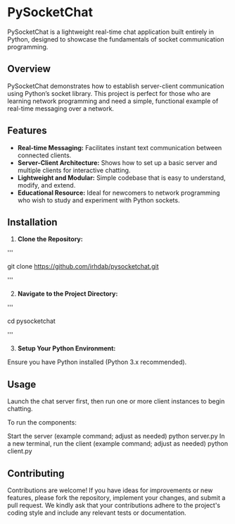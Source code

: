 # PySocketChat

PySocketChat is a lightweight real-time chat application built entirely in Python, designed to showcase the fundamentals of socket communication programming.

## Overview

PySocketChat demonstrates how to establish server-client communication using Python’s socket library. This project is perfect for those who are learning network programming and need a simple, functional example of real-time messaging over a network.

## Features

- **Real-time Messaging:** Facilitates instant text communication between connected clients.
- **Server-Client Architecture:** Shows how to set up a basic server and multiple clients for interactive chatting.
- **Lightweight and Modular:** Simple codebase that is easy to understand, modify, and extend.
- **Educational Resource:** Ideal for newcomers to network programming who wish to study and experiment with Python sockets.

## Installation

1. **Clone the Repository:**

'''

git clone https://github.com/irhdab/pysocketchat.git

'''


2. **Navigate to the Project Directory:**

'''

cd pysocketchat

'''


3. **Setup Your Python Environment:**

Ensure you have Python installed (Python 3.x recommended).

## Usage

Launch the chat server first, then run one or more client instances to begin chatting.

To run the components:

Start the server (example command; adjust as needed)
python server.py
In a new terminal, run the client (example command; adjust as needed)
python client.py


## Contributing

Contributions are welcome! If you have ideas for improvements or new features, please fork the repository, implement your changes, and submit a pull request. We kindly ask that your contributions adhere to the project's coding style and include any relevant tests or documentation.
